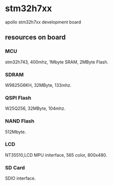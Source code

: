 # stm32h7xx
apollo stm32h7xx development board

## resources on board
### MCU
  stm32h743, 400mhz, 1Mbyte SRAM, 2MByte Flash.
### SDRAM
  W9825G6KH, 32MByte, 133mhz.
### QSPI Flash
  W25Q256, 32MByte, 104mhz.
### NAND Flash
  512Mbyte.
### LCD
  NT35510,LCD MPU initerface, 565 color, 800x480.
### SD Card
  SDIO interface.
